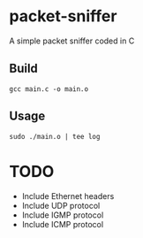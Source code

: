 # packet-sniffer
A simple packet sniffer coded in C

## Build

`gcc main.c -o main.o`

## Usage

`sudo ./main.o | tee log`

# TODO
 - Include Ethernet headers
 - Include UDP protocol
 - Include IGMP protocol
 - Include ICMP protocol
